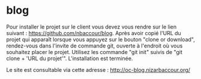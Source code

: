 # blog
Pour installer le projet sur le client vous devez vous rendre sur le lien 
suivant : https://github.com/nbaccour/blog. Après avoir copié l'URL du projet qui apparaît 
lorsque vous appuyez sur le bouton "clone or download", 
rendez-vous dans l'invite de commande git, ouverte à l'endroit où vous souhaitez placer le projet. 
Utilisez les commande "git init" suivis de "git clone + 'URL du projet'". 
L'installation est terminée.

Le site est consultable via cette adresse : http://oc-blog.nizarbaccour.org/